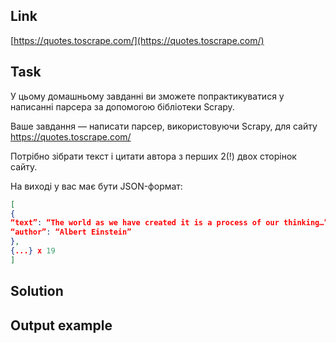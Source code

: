 ## Link

[https://quotes.toscrape.com/](https://quotes.toscrape.com/)

## Task

У цьому домашньому завданні ви зможете попрактикуватися у написанні парсера за допомогою бібліотеки Scrapy.

Ваше завдання — написати парсер, використовуючи Scrapy, для сайту https://quotes.toscrape.com/ 

Потрібно зібрати текст і цитати автора з перших 2(!) двох сторінок сайту.


На виході у вас має бути JSON-формат:


```json
[
{
“text”: “The world as we have created it is a process of our thinking…”,
“author”: “Albert Einstein”
},
{...} x 19
]
```

## Solution



## Output example

